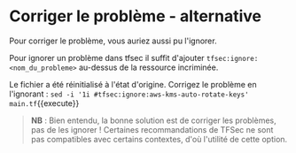 # Corriger le problème - alternative

Pour corriger le problème, vous auriez aussi pu l'ignorer.

Pour ignorer un problème dans tfsec il suffit d'ajouter `tfsec:ignore:<nom_du_probleme>` au-dessus de la ressource incriminée.

Le fichier a été réinitialisé à l'état d'origine. Corrigez le problème en l'ignorant :
`sed -i '1i #tfsec:ignore:aws-kms-auto-rotate-keys' main.tf`{{execute}}

> **NB** : Bien entendu, la bonne solution est de corriger les problèmes, pas de les ignorer !
> Certaines recommandations de TFSec ne sont pas compatibles avec certains contextes, d'où l'utilité de cette option. 